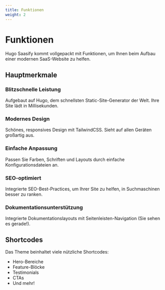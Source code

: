 ```yaml
---
title: Funktionen
weight: 2
---
```


# Funktionen

Hugo Saasify kommt vollgepackt mit Funktionen, um Ihnen beim Aufbau einer modernen SaaS-Website zu helfen.

## Hauptmerkmale

### Blitzschnelle Leistung
Aufgebaut auf Hugo, dem schnellsten Static-Site-Generator der Welt. Ihre Site lädt in Millisekunden.

### Modernes Design
Schönes, responsives Design mit TailwindCSS. Sieht auf allen Geräten großartig aus.

### Einfache Anpassung
Passen Sie Farben, Schriften und Layouts durch einfache Konfigurationsdateien an.

### SEO-optimiert
Integrierte SEO-Best-Practices, um Ihrer Site zu helfen, in Suchmaschinen besser zu ranken.

### Dokumentationsunterstützung
Integrierte Dokumentationslayouts mit Seitenleisten-Navigation (Sie sehen es gerade!).

## Shortcodes

Das Theme beinhaltet viele nützliche Shortcodes:
- Hero-Bereiche
- Feature-Blöcke
- Testimonials
- CTAs
- Und mehr!
